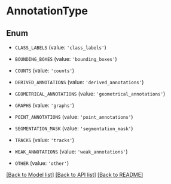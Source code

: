 # AnnotationType


## Enum

* `CLASS_LABELS` (value: `'class_labels'`)

* `BOUNDING_BOXES` (value: `'bounding_boxes'`)

* `COUNTS` (value: `'counts'`)

* `DERIVED_ANNOTATIONS` (value: `'derived_annotations'`)

* `GEOMETRICAL_ANNOTATIONS` (value: `'geometrical_annotations'`)

* `GRAPHS` (value: `'graphs'`)

* `POINT_ANNOTATIONS` (value: `'point_annotations'`)

* `SEGMENTATION_MASK` (value: `'segmentation_mask'`)

* `TRACKS` (value: `'tracks'`)

* `WEAK_ANNOTATIONS` (value: `'weak_annotations'`)

* `OTHER` (value: `'other'`)

[[Back to Model list]](../README.md#documentation-for-models) [[Back to API list]](../README.md#documentation-for-api-endpoints) [[Back to README]](../README.md)


